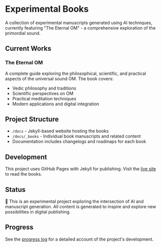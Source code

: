# Experimental Books

A collection of experimental manuscripts generated using AI techniques, currently featuring "The Eternal OM" - a comprehensive exploration of the primordial sound.

## Current Works

### The Eternal OM
A complete guide exploring the philosophical, scientific, and practical aspects of the universal sound OM. The book covers:
- Vedic philosophy and traditions
- Scientific perspectives on OM
- Practical meditation techniques
- Modern applications and digital integration

## Project Structure
- `/docs` - Jekyll-based website hosting the books
- `/docs/_books` - Individual book manuscripts and related content
- Documentation includes changelogs and roadmaps for each book

## Development
This project uses GitHub Pages with Jekyll for publishing. Visit the [live site](https://azuremis.github.io/experimental-books/) to read the books.

## Status
🌟 This is an experimental project exploring the intersection of AI and manuscript generation. All content is generated to inspire and explore new possibilities in digital publishing.

## Progress
See the [progress log](progress.md) for a detailed account of the project's development.

